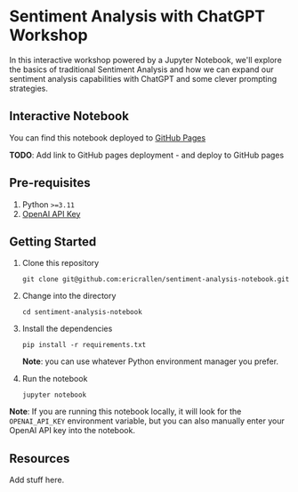 # Sentiment Analysis with ChatGPT Workshop

In this interactive workshop powered by a Jupyter Notebook, we'll explore the basics of traditional Sentiment Analysis and how we can expand our sentiment analysis capabilities with ChatGPT and some clever prompting strategies.

## Interactive Notebook

You can find this notebook deployed to [GitHub Pages](/)

**TODO**: Add link to GitHub pages deployment - and deploy to GitHub pages

## Pre-requisites

1. Python `>=3.11`
2. [OpenAI API Key](https://platform.openai.com/account/api-keys)

## Getting Started

1. Clone this repository

   ```shell
   git clone git@github.com:ericrallen/sentiment-analysis-notebook.git
   ```

2. Change into the directory

   ```shell
   cd sentiment-analysis-notebook
   ```

3. Install the dependencies

   ```shell
   pip install -r requirements.txt
   ```

   **Note**: you can use whatever Python environment manager you prefer.

4. Run the notebook
   ```shell
   jupyter notebook
   ```

**Note**: If you are running this notebook locally, it will look for the `OPENAI_API_KEY` environment variable, but you can also manually enter your OpenAI API key into the notebook.

## Resources

Add stuff here.
